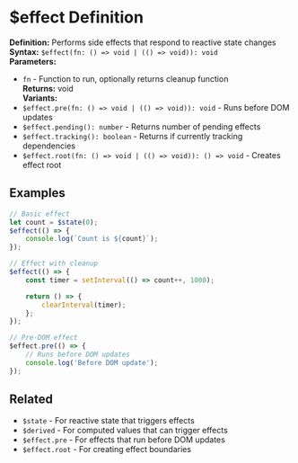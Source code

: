 # $effect Definition

**Definition:** Performs side effects that respond to reactive state
changes  
**Syntax:** `$effect(fn: () => void | (() => void)): void`  
**Parameters:**

- `fn` - Function to run, optionally returns cleanup function  
  **Returns:** void  
  **Variants:**
- `$effect.pre(fn: () => void | (() => void)): void` - Runs before DOM
  updates
- `$effect.pending(): number` - Returns number of pending effects
- `$effect.tracking(): boolean` - Returns if currently tracking
  dependencies
- `$effect.root(fn: () => void | (() => void)): () => void` - Creates
  effect root

## Examples

```js
// Basic effect
let count = $state(0);
$effect(() => {
	console.log(`Count is ${count}`);
});

// Effect with cleanup
$effect(() => {
	const timer = setInterval(() => count++, 1000);

	return () => {
		clearInterval(timer);
	};
});

// Pre-DOM effect
$effect.pre(() => {
	// Runs before DOM updates
	console.log('Before DOM update');
});
```

## Related

- `$state` - For reactive state that triggers effects
- `$derived` - For computed values that can trigger effects
- `$effect.pre` - For effects that run before DOM updates
- `$effect.root` - For creating effect boundaries
